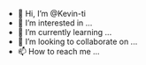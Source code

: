 - 👋 Hi, I’m @Kevin-ti
- 👀 I’m interested in ...
- 🌱 I’m currently learning ...
- 💞️ I’m looking to collaborate on ...
- 📫 How to reach me ...

<!---
Kevin-ti/Kevin-ti is a ✨ special ✨ repository because its `README.md` (this file) appears on your GitHub profile.
You can click the Preview link to take a look at your changes.
--->
